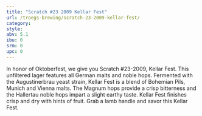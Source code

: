 ```yaml
---
title: "Scratch #23 2009 Kellar Fest"
url: /troegs-brewing/scratch-23-2009-kellar-fest/
category: 
style: 
abv: 5.1
ibu: 0
srm: 0
upc: 0
---
```

In honor of Oktoberfest, we give you Scratch #23-2009, Kellar Fest. This unfiltered lager features all German malts and noble hops. Fermented with the Augustinerbrau yeast strain, Kellar Fest is a blend of Bohemian Pils, Munich and Vienna malts. The Magnum hops provide a crisp bitterness and the Hallertau noble hops impart a slight earthy taste. Kellar Fest finishes crisp and dry with hints of fruit. Grab a lamb handle and savor this Kellar Fest.
